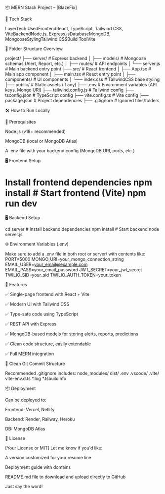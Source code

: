 
📦 MERN Stack Project – [BlazeFix]

🚀 Tech Stack

LayerTech UsedFrontendReact, TypeScript, Tailwind CSS, ViteBackendNode.js, Express.jsDatabaseMongoDB, MongooseStylingTailwind CSSBuild ToolVite 

📁 Folder Structure Overview

project/ ├── server/ # Express backend │ ├── models/ # Mongoose schemas (Alert, Report, etc.) │ ├── routes/ # API endpoints │ └── server.js # Main backend entry point ├── src/ # React frontend │ ├── App.tsx # Main app component │ ├── main.tsx # React entry point │ ├── components/ # UI components │ └── index.css # TailwindCSS base styling ├── public/ # Static assets (if any) ├── .env # Environment variables (API keys, Mongo URI) ├── tailwind.config.js # Tailwind config ├── tsconfig.json # TypeScript config ├── vite.config.ts # Vite config ├── package.json # Project dependencies ├── .gitignore # Ignored files/folders 

🛠 How to Run Locally

📌 Prerequisites

Node.js (v18+ recommended)

MongoDB (local or MongoDB Atlas)

A .env file with your backend config (MongoDB URI, ports, etc.)

🖥 Frontend Setup

# Install frontend dependencies npm install # Start frontend (Vite) npm run dev 

🖥 Backend Setup

cd server # Install backend dependencies npm install # Start backend node server.js 

🌐 Environment Variables (.env)

Make sure to add a .env file in both root or server/ with contents like:
PORT=5000 MONGO_URI=your_mongo_connection_string EMAIL_USER=your_email@example.com EMAIL_PASS=your_email_password JWT_SECRET=your_jwt_secret TWILIO_SID=your_sid TWILIO_AUTH_TOKEN=your_token 

🎯 Features

✅ Single-page frontend with React + Vite

✅ Modern UI with Tailwind CSS

✅ Type-safe code using TypeScript

✅ REST API with Express

✅ MongoDB-based models for storing alerts, reports, predictions

✅ Clean code structure, easily extendable

✅ Full MERN integration

🧹 Clean Git Commit Structure

Recommended .gitignore includes:
node_modules/ dist/ .env .vscode/ .vite/ vite-env.d.ts *.log *.tsbuildinfo 

📦 Deployment

Can be deployed to:

Frontend: Vercel, Netlify

Backend: Render, Railway, Heroku

DB: MongoDB Atlas

📄 License

[Your License or MIT]
Let me know if you'd like:

A version customized for your resume line

Deployment guide with domains

README.md file to download and upload directly to GitHub

Just say the word!
